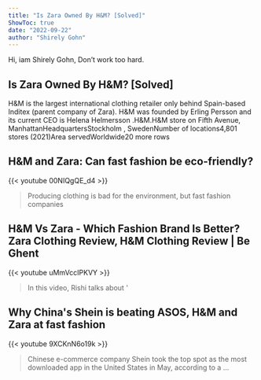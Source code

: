 ```yaml
---
title: "Is Zara Owned By H&M? [Solved]"
ShowToc: true 
date: "2022-09-22"
author: "Shirely Gohn" 
---
```


Hi, iam Shirely Gohn, Don’t work too hard.
## Is Zara Owned By H&M? [Solved]
H&M is the largest international clothing retailer only behind Spain-based Inditex (parent company of Zara). H&M was founded by Erling Persson and its current CEO is Helena Helmersson
.H&M.H&M store on Fifth Avenue, ManhattanHeadquartersStockholm , SwedenNumber of locations4,801 stores (2021)Area servedWorldwide20 more rows

## H&M and Zara: Can fast fashion be eco-friendly?
{{< youtube 00NIQgQE_d4 >}}
>Producing clothing is bad for the environment, but fast fashion companies 

## H&M Vs Zara - Which Fashion Brand Is Better? Zara Clothing Review, H&M Clothing Review | Be Ghent
{{< youtube uMmVccIPKVY >}}
>In this video, Rishi talks about '

## Why China's Shein is beating ASOS, H&M and Zara at fast fashion
{{< youtube 9XCKnN6o19k >}}
>Chinese e-commerce company Shein took the top spot as the most downloaded app in the United States in May, according to a ...

